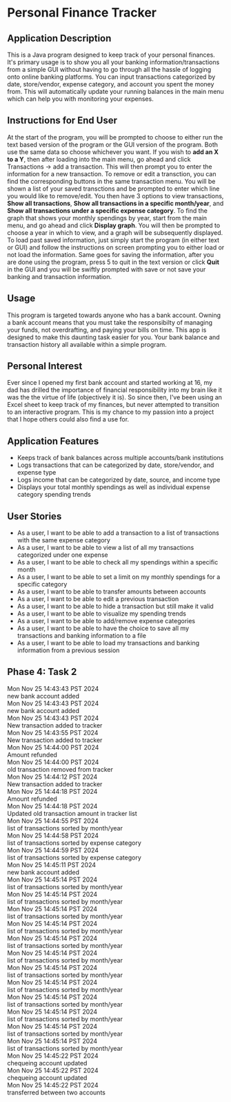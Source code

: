 # Personal Finance Tracker

## Application Description
This is a Java program designed to keep track of your personal finances. It's primary usage is to show you all your banking information/transactions from a simple GUI without having to go through all the hassle of logging onto online banking platforms. You can input transactions categorized by date, store/vendor, expense category, and account you spent the money from. This will automatically update your running balances in the main menu which can help you with monitoring your expenses. 

## Instructions for End User
At the start of the program, you will be prompted to choose to either run the text based version of the program or the GUI version of the program. Both use the same data so choose whichever you want. If you wish to **add an X to a Y**, then after loading into the main menu, go ahead and click Transactions -> add a transaction. This will then prompt you to enter the information for a new transaction. To remove or edit a transction, you can find the corresponding buttons in the same transaction menu. You will be shown a list of your saved transctions and be prompted to enter which line you would like to remove/edit. You then have 3 options to view transactions, **Show all transactions**, **Show all transactions in a specific month/year**, and **Show all transactions under a specific expense category**. To find the graph that shows your monthly spendings by year, start from the main menu, and go ahead and click **Display graph**. You will then be prompted to choose a year in which to view, and a graph will be subsequently displayed. To load past saved information, just simply start the program (in either text or GUI) and follow the instructions on screen prompting you to either load or not load the information. Same goes for saving the information, after you are done using the program, press 5 to quit in the text version or click **Quit** in the GUI and you will be swiftly prompted with save or not save your banking and transaction information.

## Usage
This program is targeted towards anyone who has a bank account. Owning a bank account means that you must take the responsibilty of managing your funds, not overdrafting, and paying your bills on time. This app is designed to make this daunting task easier for you. Your bank balance and transaction history all available within a simple program.

## Personal Interest
Ever since I opened my first bank account and started working at 16, my dad has drilled the importance of financial responsibility into my brain like it was the the virtue of life (objectively it is). So since then, I've been using an Excel sheet to keep track of my finances, but never attempted to transition to an interactive program. This is my chance to my passion into a project that I hope others could also find a use for.

## Application Features
- Keeps track of bank balances across multiple accounts/bank institutions
- Logs transactions that can be categorized by date, store/vendor, and expense type
- Logs income that can be categorized by date, source, and income type
- Displays your total monthly spendings as well as individual expense category spending trends

## User Stories
- As a user, I want to be able to add a transaction to a list of transactions with the same expense category
- As a user, I want to be able to view a list of all my transactions categorized under one expense
- As a user, I want to be able to check all my spendings within a specific month
- As a user, I want to be able to set a limit on my monthly spendings for a specific category
- As a user, I want to be able to transfer amounts between accounts
- As a user, I want to be able to edit a previous transaction
- As a user, I want to be able to hide a transaction but still make it valid
- As a user, I want to be able to visualize my spending trends
- As a user, I want to be able to add/remove expense categories
- As a user, I want to be able to have the choice to save all my transactions and banking information to a file
- As a user, I want to be able to load my transactions and banking information from a previous session

## Phase 4: Task 2
Mon Nov 25 14:43:43 PST 2024  
new bank account added  
Mon Nov 25 14:43:43 PST 2024  
new bank account added  
Mon Nov 25 14:43:43 PST 2024  
New transaction added to tracker  
Mon Nov 25 14:43:55 PST 2024  
New transaction added to tracker  
Mon Nov 25 14:44:00 PST 2024  
Amount refunded  
Mon Nov 25 14:44:00 PST 2024  
old transaction removed from tracker  
Mon Nov 25 14:44:12 PST 2024  
New transaction added to tracker  
Mon Nov 25 14:44:18 PST 2024  
Amount refunded  
Mon Nov 25 14:44:18 PST 2024  
Updated old transaction amount in tracker list  
Mon Nov 25 14:44:55 PST 2024  
list of transactions sorted by month/year  
Mon Nov 25 14:44:58 PST 2024  
list of transactions sorted by expense category  
Mon Nov 25 14:44:59 PST 2024  
list of transactions sorted by expense category  
Mon Nov 25 14:45:11 PST 2024  
new bank account added  
Mon Nov 25 14:45:14 PST 2024  
list of transactions sorted by month/year  
Mon Nov 25 14:45:14 PST 2024  
list of transactions sorted by month/year  
Mon Nov 25 14:45:14 PST 2024  
list of transactions sorted by month/year  
Mon Nov 25 14:45:14 PST 2024  
list of transactions sorted by month/year  
Mon Nov 25 14:45:14 PST 2024  
list of transactions sorted by month/year  
Mon Nov 25 14:45:14 PST 2024  
list of transactions sorted by month/year  
Mon Nov 25 14:45:14 PST 2024  
list of transactions sorted by month/year  
Mon Nov 25 14:45:14 PST 2024  
list of transactions sorted by month/year  
Mon Nov 25 14:45:14 PST 2024  
list of transactions sorted by month/year  
Mon Nov 25 14:45:14 PST 2024  
list of transactions sorted by month/year  
Mon Nov 25 14:45:14 PST 2024  
list of transactions sorted by month/year  
Mon Nov 25 14:45:14 PST 2024  
list of transactions sorted by month/year  
Mon Nov 25 14:45:22 PST 2024  
chequeing account updated  
Mon Nov 25 14:45:22 PST 2024  
chequeing account updated  
Mon Nov 25 14:45:22 PST 2024  
transferred between two accounts  